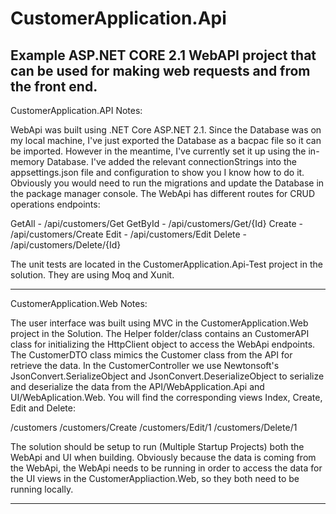 # CustomerApplication.Api
Example ASP.NET CORE 2.1 WebAPI project that can be used for making web requests and from the front end. 
----------------------------------------------------------------------------------------------------------------------------------------------------------------------------------------------------------------
CustomerApplication.API Notes:

WebApi was built using .NET Core ASP.NET 2.1.
Since the Database was on my local machine, I've just exported the Database as a bacpac file so it can be imported. However in the meantime, I've currently set it up using the in-memory Database. I've added the 
relevant connectionStrings into the appsettings.json file and configuration to show you I know how to do it. Obviously you would need to run the migrations and update the Database in the package manager console.
The WebApi has different routes for CRUD operations endpoints:

GetAll - /api/customers/Get
GetById - /api/customers/Get/{Id}
Create - /api/customers/Create
Edit - /api/customers/Edit
Delete - /api/customers/Delete/{Id}

The unit tests are located in the CustomerApplication.Api-Test project in the solution. They are using Moq and Xunit.

----------------------------------------------------------------------------------------------------------------------------------------------------------------------------------------------------------------
CustomerApplication.Web Notes: 

The user interface was built using MVC in the CustomerApplication.Web project in the Solution. The Helper folder/class contains an CustomerAPI class for initializing the HttpClient object to access the WebApi 
endpoints. The CustomerDTO class mimics the Customer class from the API for retrieve the data. In the CustomerController we use Newtonsoft's JsonConvert.SerializeObject and JsonConvert.DeserializeObject to 
serialize and deserialize the data from the API/WebApplication.Api and UI/WebAplication.Web. You will find the corresponding views Index, Create, Edit and Delete:

/customers
/customers/Create
/customers/Edit/1
/customers/Delete/1

The solution should be setup to run (Multiple Startup Projects) both the WebApi and UI when building. Obviously because the data is coming from the WebApi, the WebApi needs to be running in order to access 
the data for the UI views in the CustomerAppliaction.Web, so they both need to be running locally.

----------------------------------------------------------------------------------------------------------------------------------------------------------------------------------------------------------------
